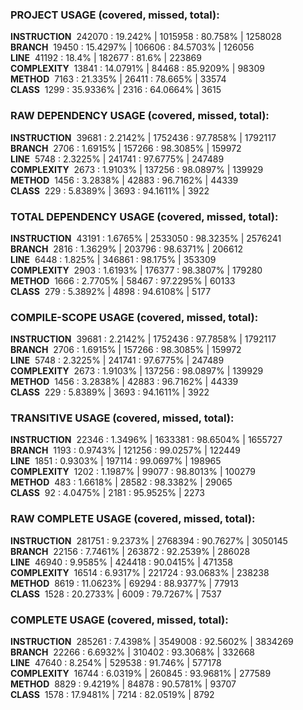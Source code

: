 ### PROJECT USAGE (covered, missed, total):  
**INSTRUCTION** &nbsp;242070 : 19.242% | 1015958 : 80.758% | 1258028  
**BRANCH** &nbsp;19450 : 15.4297% | 106606 : 84.5703% | 126056  
**LINE** &nbsp;41192 : 18.4% | 182677 : 81.6% | 223869  
**COMPLEXITY** &nbsp;13841 : 14.0791% | 84468 : 85.9209% | 98309  
**METHOD** &nbsp;7163 : 21.335% | 26411 : 78.665% | 33574  
**CLASS** &nbsp;1299 : 35.9336% | 2316 : 64.0664% | 3615  
  
### RAW DEPENDENCY USAGE (covered, missed, total):  
**INSTRUCTION** &nbsp;39681 : 2.2142% | 1752436 : 97.7858% | 1792117  
**BRANCH** &nbsp;2706 : 1.6915% | 157266 : 98.3085% | 159972  
**LINE** &nbsp;5748 : 2.3225% | 241741 : 97.6775% | 247489  
**COMPLEXITY** &nbsp;2673 : 1.9103% | 137256 : 98.0897% | 139929  
**METHOD** &nbsp;1456 : 3.2838% | 42883 : 96.7162% | 44339  
**CLASS** &nbsp;229 : 5.8389% | 3693 : 94.1611% | 3922  
  
### TOTAL DEPENDENCY USAGE (covered, missed, total):  
**INSTRUCTION** &nbsp;43191 : 1.6765% | 2533050 : 98.3235% | 2576241  
**BRANCH** &nbsp;2816 : 1.3629% | 203796 : 98.6371% | 206612  
**LINE** &nbsp;6448 : 1.825% | 346861 : 98.175% | 353309  
**COMPLEXITY** &nbsp;2903 : 1.6193% | 176377 : 98.3807% | 179280  
**METHOD** &nbsp;1666 : 2.7705% | 58467 : 97.2295% | 60133  
**CLASS** &nbsp;279 : 5.3892% | 4898 : 94.6108% | 5177  
  
### COMPILE-SCOPE USAGE (covered, missed, total):  
**INSTRUCTION** &nbsp;39681 : 2.2142% | 1752436 : 97.7858% | 1792117  
**BRANCH** &nbsp;2706 : 1.6915% | 157266 : 98.3085% | 159972  
**LINE** &nbsp;5748 : 2.3225% | 241741 : 97.6775% | 247489  
**COMPLEXITY** &nbsp;2673 : 1.9103% | 137256 : 98.0897% | 139929  
**METHOD** &nbsp;1456 : 3.2838% | 42883 : 96.7162% | 44339  
**CLASS** &nbsp;229 : 5.8389% | 3693 : 94.1611% | 3922  
  
### TRANSITIVE USAGE (covered, missed, total):  
**INSTRUCTION** &nbsp;22346 : 1.3496% | 1633381 : 98.6504% | 1655727  
**BRANCH** &nbsp;1193 : 0.9743% | 121256 : 99.0257% | 122449  
**LINE** &nbsp;1851 : 0.9303% | 197114 : 99.0697% | 198965  
**COMPLEXITY** &nbsp;1202 : 1.1987% | 99077 : 98.8013% | 100279  
**METHOD** &nbsp;483 : 1.6618% | 28582 : 98.3382% | 29065  
**CLASS** &nbsp;92 : 4.0475% | 2181 : 95.9525% | 2273  
  
### RAW COMPLETE USAGE (covered, missed, total):  
**INSTRUCTION** &nbsp;281751 : 9.2373% | 2768394 : 90.7627% | 3050145  
**BRANCH** &nbsp;22156 : 7.7461% | 263872 : 92.2539% | 286028  
**LINE** &nbsp;46940 : 9.9585% | 424418 : 90.0415% | 471358  
**COMPLEXITY** &nbsp;16514 : 6.9317% | 221724 : 93.0683% | 238238  
**METHOD** &nbsp;8619 : 11.0623% | 69294 : 88.9377% | 77913  
**CLASS** &nbsp;1528 : 20.2733% | 6009 : 79.7267% | 7537  
  
### COMPLETE USAGE (covered, missed, total):  
**INSTRUCTION** &nbsp;285261 : 7.4398% | 3549008 : 92.5602% | 3834269  
**BRANCH** &nbsp;22266 : 6.6932% | 310402 : 93.3068% | 332668  
**LINE** &nbsp;47640 : 8.254% | 529538 : 91.746% | 577178  
**COMPLEXITY** &nbsp;16744 : 6.0319% | 260845 : 93.9681% | 277589  
**METHOD** &nbsp;8829 : 9.4219% | 84878 : 90.5781% | 93707  
**CLASS** &nbsp;1578 : 17.9481% | 7214 : 82.0519% | 8792  
